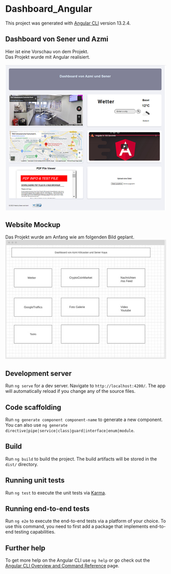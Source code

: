 # Dashboard_Angular

This project was generated with [Angular CLI](https://github.com/angular/angular-cli) version 13.2.4.

## Dashboard von Sener und Azmi
Hier ist eine Vorschau von dem Projekt.   
Das Projekt wurde mit Angular realisiert.  <br>  
![dashboard](/pics/dashboard.png)

## Website Mockup
Das Projekt wurde am Anfang wie am folgenden Bild geplant.  <br> 
![mockup](/pics/mockup.jpg)

## Development server

Run `ng serve` for a dev server. Navigate to `http://localhost:4200/`. The app will automatically reload if you change any of the source files.

## Code scaffolding

Run `ng generate component component-name` to generate a new component. You can also use `ng generate directive|pipe|service|class|guard|interface|enum|module`.

## Build

Run `ng build` to build the project. The build artifacts will be stored in the `dist/` directory.

## Running unit tests

Run `ng test` to execute the unit tests via [Karma](https://karma-runner.github.io).

## Running end-to-end tests

Run `ng e2e` to execute the end-to-end tests via a platform of your choice. To use this command, you need to first add a package that implements end-to-end testing capabilities.

## Further help

To get more help on the Angular CLI use `ng help` or go check out the [Angular CLI Overview and Command Reference](https://angular.io/cli) page.
